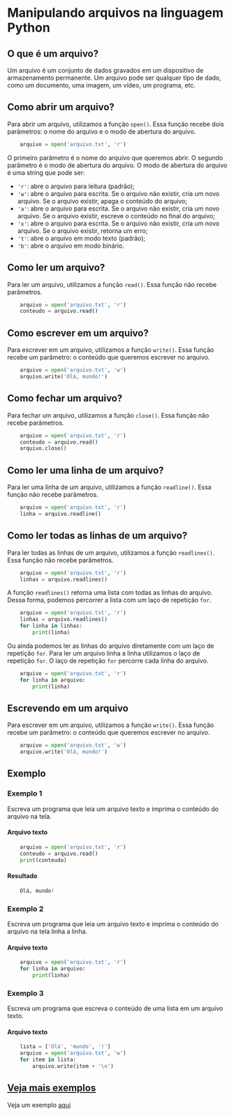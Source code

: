 # Manipulando arquivos na linguagem Python 

## O que é um arquivo?

Um arquivo é um conjunto de dados gravados em um dispositivo de armazenamento permanente. Um arquivo pode ser qualquer tipo de dado, como um documento, uma imagem, um vídeo, um programa, etc.

## Como abrir um arquivo?

Para abrir um arquivo, utilizamos a função `open()`. Essa função recebe dois parâmetros: o nome do arquivo e o modo de abertura do arquivo.

```python
    arquivo = open('arquivo.txt', 'r')
```

O primeiro parâmetro é o nome do arquivo que queremos abrir. O segundo parâmetro é o modo de abertura do arquivo. O modo de abertura do arquivo é uma string que pode ser:

- `'r'`: abre o arquivo para leitura (padrão);
- `'w'`: abre o arquivo para escrita. Se o arquivo não existir, cria um novo arquivo. Se o arquivo existir, apaga o conteúdo do arquivo;
- `'a'`: abre o arquivo para escrita. Se o arquivo não existir, cria um novo arquivo. Se o arquivo existir, escreve o conteúdo no final do arquivo;
- `'x'`: abre o arquivo para escrita. Se o arquivo não existir, cria um novo arquivo. Se o arquivo existir, retorna um erro;
- `'t'`: abre o arquivo em modo texto (padrão);
- `'b'`: abre o arquivo em modo binário.

## Como ler um arquivo?

Para ler um arquivo, utilizamos a função `read()`. Essa função não recebe parâmetros.

```python
    arquivo = open('arquivo.txt', 'r')
    conteudo = arquivo.read()
```

## Como escrever em um arquivo?

Para escrever em um arquivo, utilizamos a função `write()`. Essa função recebe um parâmetro: o conteúdo que queremos escrever no arquivo.

```python
    arquivo = open('arquivo.txt', 'w')
    arquivo.write('Olá, mundo!')
```

## Como fechar um arquivo?

Para fechar um arquivo, utilizamos a função `close()`. Essa função não recebe parâmetros.

```python
    arquivo = open('arquivo.txt', 'r')
    conteudo = arquivo.read()
    arquivo.close()
```

## Como ler uma linha de um arquivo?

Para ler uma linha de um arquivo, utilizamos a função `readline()`. Essa função não recebe parâmetros.

```python
    arquivo = open('arquivo.txt', 'r')
    linha = arquivo.readline()
```

## Como ler todas as linhas de um arquivo?

Para ler todas as linhas de um arquivo, utilizamos a função `readlines()`. Essa função não recebe parâmetros.

```python
    arquivo = open('arquivo.txt', 'r')
    linhas = arquivo.readlines()
```

A função `readlines()` retorna uma lista com todas as linhas do arquivo. Dessa forma, podemos percorrer a lista com um laço de repetição `for`.

```python
    arquivo = open('arquivo.txt', 'r')
    linhas = arquivo.readlines()
    for linha in linhas:
        print(linha)
```

Ou ainda podemos ler as linhas do arquivo diretamente com um laço de repetição `for`. 
Para ler um arquivo linha a linha utilizamos o laço de repetição `for`. O laço de repetição `for` percorre cada linha do arquivo.

```python
    arquivo = open('arquivo.txt', 'r')
    for linha in arquivo:
        print(linha)
```

## Escrevendo em um arquivo

Para escrever em um arquivo, utilizamos a função `write()`. Essa função recebe um parâmetro: o conteúdo que queremos escrever no arquivo.

```python
    arquivo = open('arquivo.txt', 'w')
    arquivo.write('Olá, mundo!')
```

## Exemplo

### Exemplo 1

Escreva um programa que leia um arquivo texto e imprima o conteúdo do arquivo na tela.

#### Arquivo texto

```python
    arquivo = open('arquivo.txt', 'r')
    conteudo = arquivo.read()
    print(conteudo)
```

#### Resultado

```python
    Olá, mundo!
```

### Exemplo 2

Escreva um programa que leia um arquivo texto e imprima o conteúdo do arquivo na tela linha a linha.

#### Arquivo texto

```python
    arquivo = open('arquivo.txt', 'r')
    for linha in arquivo:
        print(linha)
```

### Exemplo 3 

Escreva um programa que escreva o conteúdo de uma lista em um arquivo texto.

#### Arquivo texto

```python
    lista = ['Olá', 'mundo', '!']
    arquivo = open('arquivo.txt', 'w')
    for item in lista:
        arquivo.write(item + '\n')
```

## [Veja mais exemplos](https://github.com/roscibely/data-structure-with-python/blob/main/arquivos/intro_arquivos.ipynb)

Veja um exemplo [aqui](https://github.com/roscibely/data-structure-with-python/blob/develop/arquivos/exemplo_1.py)
